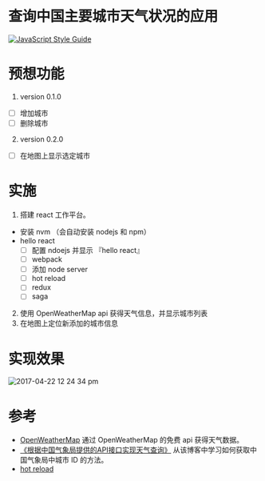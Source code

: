 # 查询中国主要城市天气状况的应用
[![JavaScript Style Guide](https://img.shields.io/badge/code_style-standard-brightgreen.svg)](https://standardjs.com)
# 预想功能
1. version 0.1.0
- [ ] 增加城市
- [ ] 删除城市
2. version 0.2.0
- [ ] 在地图上显示选定城市

# 实施
1. 搭建 react 工作平台。
- 安装 nvm （会自动安装 nodejs 和 npm）
- hello react
  - [ ] 配置 ndoejs 并显示 『hello react』
  - [ ] webpack
  - [ ] 添加 node server
  - [ ] hot reload
  - [ ] redux
  - [ ] saga
2. 使用 OpenWeatherMap api 获得天气信息，并显示城市列表
3. 在地图上定位新添加的城市信息
<!-- 读取 react class properties -->
<!-- 通过 [cities list api](http://www.weather.com.cn/data/city3jdata/china.html) 可以拿到 [中国天气网](http://www.weather.com.cn/) 的一份包含省份代码和省份名称的 json 数据。但是，它并不支持跨域访问（不支持 CORS，cross-origin resource sharing）。不得已，我使用了 OpenWeatherMap 的免费账户。但是，它并没有汉字的城市名称。
 -->
# 实现效果
![2017-04-22 12 24 34 pm](https://cloud.githubusercontent.com/assets/4412909/25301373/1f5b3d26-2758-11e7-8000-69d9f7b1c43b.png)

# 参考
- [OpenWeatherMap](https://openweathermap.org/api) 通过 OpenWeatherMap 的免费 api 获得天气数据。
- [《根据中国气象局提供的API接口实现天气查询》](http://blog.csdn.net/gebitan505/article/details/14166763)
从该博客中学习如何获取中国气象局中城市 ID 的方法。
- [hot reload](https://www.npmjs.com/package/webpack-hot-middleware)
